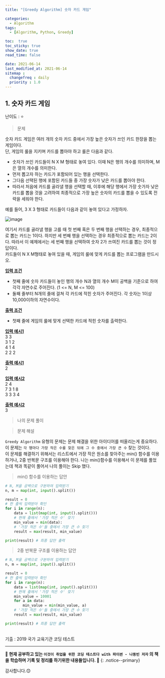 ```yaml
---
title: "[Greedy Algorithm] 숫자 카드 게임"

categories:
  - Algorithm
tags:
  - [Algorithm, Python, Greedy]

toc:  true
toc_sticky: true
show_date: true
read_time: false

date: 2021-06-14
last_modified_at: 2021-06-14
sitemap :
  changefreq : daily
  priority : 1.0
---
```

## 1. 숫자 카드 게임  

난이도 : ⭐  

> 문제  

숫자 카드 게임은 여러 개의 숫자 카드 중에서 가장 높은 숫자가 쓰인 카드 한장을 뽑는 게임이다.  
단, 게임의 룰을 지키며 카드를 뽑아야 하고 룰은 다음과 같다.  
- 숫자가 쓰인 카드들이 N X M 형태로 놓여 있다. 이때 N은 행의 개수를 의미하며, M은 열의 개수를 의미한다.  
- 먼저 뽑고자 하는 카드가 포함되어 있는 행을 선택한다.  
- 그다음 선택된 행에 포함된 카드들 중 가장 숫자가 낮은 카드를 뽑아야 한다.  
- 따라서 처음에 카드를 골라낼 행을 선택할 때, 이후에 해당 행에서 가장 숫가자 낮은 카드를 뽑을 것을 고려하여 최종적으로 가장 높은 숫자의 카드를 뽑을 수 있도록 전략을 세워야 한다.  

예를 들어, 3 X 3 형태로 카드들이 다음과 같이 놓여 있다고 가정하자.  

![image](https://user-images.githubusercontent.com/37467408/121828784-909d0800-ccfb-11eb-90df-651fd8c34eb6.PNG)  

여기서 카드를 골라낼 행을 고를 때 첫 번째 혹은 두 번째 행을 선택하는 경우, 최종적으로 뽑는 카드는 1이다. 하지만 세 번째 행을 선택하는 경우 최종적으로 뽑는 카드는 2이다. 따라서 이 예제에서는 세 번째 행을 선택하여 숫자 2가 쓰여진 카드를 뽑는 것이 정답이다.  
카드들이 N X M형태로 놓여 있을 때, 게임의 룰에 맞게 카드를 뽑는 프로그램을 만드시오.  

**<u>입력 조건</u>**  
- 첫째 줄에 숫자 카드들이 놓인 행의 개수 N과 열의 개수 M이 공백을 기준으로 하여 각각 자연수로 주어진다. (1 <= N, M <= 100)  
- 둘째 줄부터 N개의 줄에 걸쳐 각 카드에 적힌 숫자가 주어진다. 각 숫자는 1이상 10,000이하의 자연수이다.  

**<u>출력 조건</u>**  
- 첫째 줄에 게임의 룰에 맞게 선택한 카드에 적힌 숫자를 출력한다.  

**<u>입력 예시1</u>**  
3 3  
3 1 2  
4 1 4  
2 2 2  

**<u>출력 예시1</u>**  
2  

**<u>입력 예시2</u>**  
2 4  
7 3 1 8  
3 3 3 4  

**<u>출력 예시2</u>**  
3    

> 나의 문제 풀이  


> 문제 해설  

`Greedy Algorithm` 유형의 문제는 문제 해결을 위한 아이디어를 떠올리는게 중요하다.  
이 문제는 `각 행마다 가장 작은 수를 찾은 뒤에 그 수 중에서 가장 큰 수` 찾는 것이다.  
이 문제를 해결하기 위해서는 리스트에서 가장 작은 원소를 찾아주는 min() 함수를 이용하거나, 2중 반복문 구조를 이용해야 한다. 나는 min()함수를 이용해서 이 문제를 풀었는데 책과 똑같이 풀어서 나의 풀이는 Skip 했다.

> min() 함수를 이용하는 답안

```python
# N, M을 공백으로 구분하여 입력받기
n, m = map(int, input().split())

result = 0
# 한 줄씩 입력받아 확인
for i in range(n):
    data = list(map(int, input().split()))
    # 현재 줄에서 '가장 적은 수' 찾기
    min_value = min(data):
    # '가장 적은 수'들 중에서 가장 큰 수 찾기
    result = max(result, min_value)

print(result) # 최종 답안 출력
```

> 2중 반복문 구조를 이용하는 답안

```python
# N, M을 공백으로 구분하여 입력받기
n, m = map(int, input().split())

result = 0
# 한 줄씩 입력받아 확인
for i in range(n):
    data = list(map(int, input().split()))
    # 현재 줄에서 '가장 적은 수' 찾기
    min_value = 10001
    for a in data:
        min_value = min(min_value, a)
    # '가장 적은 수'들 중에서 가장 큰 수 찾기
    result = max(result, min_value)

print(result) # 최종 답안 출력
```
<br>
기출 : 2019 국가 교육기관 코딩 테스트  


---
**🐢 현재 공부하고 있는 `이것이 취업을 위한 코딩 테스트다 with 파이썬 - 나동빈 저자` 의 책을 학습하며 기록 및 정리를 하기위한 내용들입니다. 🐢**
{: .notice--primary}   

감사합니다.😊
